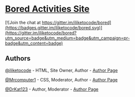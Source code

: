 # [Bored Activities Site](https://iliketocode.github.io/bored/)

[![Join the chat at https://gitter.im/iliketocode/bored](https://badges.gitter.im/iliketocode/bored.svg)](https://gitter.im/iliketocode/bored?utm_source=badge&utm_medium=badge&utm_campaign=pr-badge&utm_content=badge)

## Authors
[@iliketocode](https://github.com/iliketocode/) - HTML, Site Owner, Author - [Author Page](http://iliketocode.github.io/bored/authors/iliketocode.html)

[@Mrcomputer1](https://github.com/Mrcomputer1/) - CSS, Moderator, Author - [Author Page](http://iliketocode.github.io/bored/authors/mrcomputer1.html)

[@DrKat123](http://github.com/DrKat123/) - Author, Moderator - [Author Page](http://iliketocode.github.io/bored/authors/drkat123.html)
